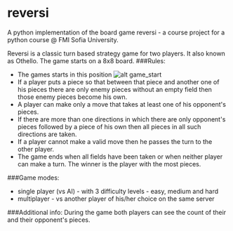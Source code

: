 reversi
=======

A python implementation of the board game reversi - a course project for a python course @ FMI Sofia University.

Reversi is a classic turn based strategy game for two players. It also known as Othello. The game starts on a 8x8 board.
###Rules:
- The games starts in this position
![alt game_start](http://cas.ee.ic.ac.uk/people/as999/FPTDesignComp/start_pos.jpg)
- If a player puts a piece so that between that piece and another one of his pieces there are only enemy pieces without an empty field then those enemy pieces become his own.
- A player can make only a move that takes at least one of his opponent's pieces.
- If there are more than one directions in which there are only opponent's pieces followed by a piece of his own then all pieces in all such directions are taken.
- If a player cannot make a valid move then he passes the turn to the other player.
- The game ends when all fields have been taken or when neither player can make a turn. The winner is the player with the most pieces.

###Game modes:
- single player (vs AI) - with 3 difficulty levels - easy, medium and hard
- multiplayer - vs another player of his/her choice on the same server

###Additional info:
During the game both players can see the count of their and their opponent's pieces.
